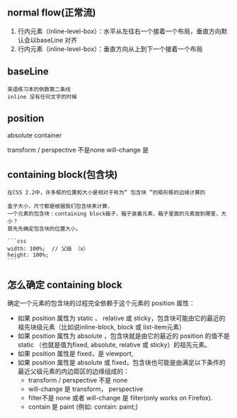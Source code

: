 ## normal flow(正常流)
1. 行内元素（inline-level-box）：水平从左往右一个接着一个布局，垂直方向默认会以baseLine 对齐
2. 行内元素（inline-level-box）：垂直方向从上到下一个接着一个布局

## baseLine
    英语练习本的倒数第二条线
    inline 没有任何文字的时候

## position

 absolute
 container

 transform / perspective 不是none
 will-change 是 
 ## containing block(包含块)
    在CSS 2.2中，许多框的位置和大小是相对于称为“ 包含块 ”的矩形框的边缘计算的

    盒子大小，尺寸都是根据我们包含块来计算，
    一个元素的包含块：containing block箱子，箱子装着元素，箱子里面的元素放到哪里，大小？
    首先先确定包含块的位置大小。

    ```css
    width: 100%;  // 父级 （x）
    height: 100%;
    ```

## 怎么确定 containing block

确定一个元素的包含块的过程完全依赖于这个元素的 position 属性：

- 如果 position 属性为 static 、 relative 或 sticky，包含块可能由它的最近的祖先块级元素（比如说inline-block, block 或 list-item元素）
- 如果 position 属性为 absolute ，包含块就是由它的最近的 position 的值不是 static （也就是值为fixed, absolute, relative 或 sticky）的祖先元素。
- 如果 position 属性是 fixed，是 viewport,
- 如果 position 属性是 absolute 或 fixed，包含块也可能是由满足以下条件的最近父级元素的内边距区的边缘组成的：
  - transform / perspective 不是 none
  - will-change 是 transform， perspective
  - filter不是 none 或者 will-change 是 filter(only works on Firefox).
  - contain 是 paint (例如: contain: paint;)